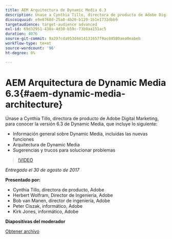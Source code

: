 ```yaml
---
title: AEM Arquitectura de Dynamic Media 6.3
description: Únase a Cynthia Tillo, directora de producto de Adobe Digital Marketing, para conocer la versión 6.3 de Dynamic Media.
discoiquuid: e9e8768d-25a8-4b20-b129-1b1e1732dbb9
targetaudience: target-audience advanced
exl-id: 69d32951-430a-4d30-b59c-73b9aa151ac5
duration: 4076
source-git-commit: 9a297cda953d4414131657f9ac84580aea0eabeb
workflow-type: tm+mt
source-wordcount: '96'
ht-degree: 0%

---
```


# AEM Arquitectura de Dynamic Media 6.3{#aem-dynamic-media-architecture}

Únase a Cynthia Tillo, directora de producto de Adobe Digital Marketing, para conocer la versión 6.3 de Dynamic Media, que incluye lo siguiente:

* Información general sobre Dynamic Media, incluidas las nuevas funciones
* Arquitectura de Dynamic Media
* Sugerencias y trucos para solucionar problemas

>[!VIDEO](https://video.tv.adobe.com/v/19570/?quality=9)

*Entregado el 30 de agosto de 2017*

**Presentado por:**

* Cynthia Tillo, directora de producto, Adobe
* Herbert Wolfram, Director de Ingeniería, Adobe
* Bob van Manen, director de ingeniería, Adobe
* Peter Ciszak, informático, Adobe
* Kirk Jones, informático, Adobe

**Diapositivas del moderador**

[Obtener archivo](assets/dynamicmedia83017.pdf)
<!--
[Get back to the Overview](https://helpx.adobe.com/es/experience-manager/kt/eseminars/gems/aem-index.html)
-->

